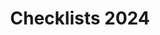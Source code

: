 ---
layout: simple-subsection.njk
title: Checklists 2024
eleventyNavigation:
    key: Checklists 2024
    parent: Best Music of 2024
---